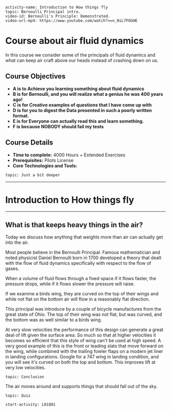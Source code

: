 ```c-lms
activity-name: Introduction to How things fly
topic: Bernoulli Principal intro.
video-id: Bernoulli's Principle: Demonstrated.
video-url-mp4: https://www.youtube.com/watch?v=n_NiL7FOGHE
```

# Course about air fluid dynamics

In this course we consider some of the principals of fluid dynamics and what can keep air craft above our heads instead of crashing down on us. 


## Course Objectives

* **A is to Achieve you learning something about fluid dynamics**
* **B is for Bernoulli, and you will realize what a genius he was 400 years ago!**
* **C is for Creative examples of questions that I have come up with**
* **D is for you to digest the Data presented in such a poorly written format.**
* **E is for Everyone can actually read this and learn something.**
* **F is because NOBODY should fail my tests**


## Course Details

* **Time to complete:** 4000 Hours + Extended Exercises
* **Prerequisites:** Pilots License
* **Core Technologies and Tools:** 

```c-lms
topic: Just a bit deeper
```
---
# Introduction to How things fly
---

## What is that keeps heavy things in the air?

Today we discuss how anything that weights more than air can actually get into the air. 

Most people believe in the Bernoulli Principal.  Famous mathematician and noted physicist Daniel Bernoulli born in 1700 developed a theory that dealt with the flow of fluid dynamics specifically with respect to the flow of gases. 

When a volume of fluid flows through a fixed space if it flows faster, the pressure drops, while if it flows slower the pressure will raise.

If we examine a birds wing, they are curved on the top of their wings and while not flat on the bottom air will flow in a reasonably flat direction.   

This principal was introduce by a couple of bicycle manufactures from the great state of Ohio. The top of their wing was not flat, but was curved, and the bottom was as well similar to a birds wing.

At very slow velocities the performance of this design can generate a great deal of lift given the surface area.  So much so that at higher velocities it becomes so efficient that this style of wing can't be used at high speed.  A very good example of this is the front or leading slats that move forward on the wing, while combined with the trailing fowler flaps on a modern jet liner in landing configurations.  Google for a 747 wing in landing condition, and you will see it's curved on both the top and bottom.  This improves lift at very low velocities.

```c-lms
topic: Conclusion
```
The air moves around and supports things that should fall out of the sky.

```c-lms
topic: Quiz
```

```c-lms
start-activity: L01Q01
```